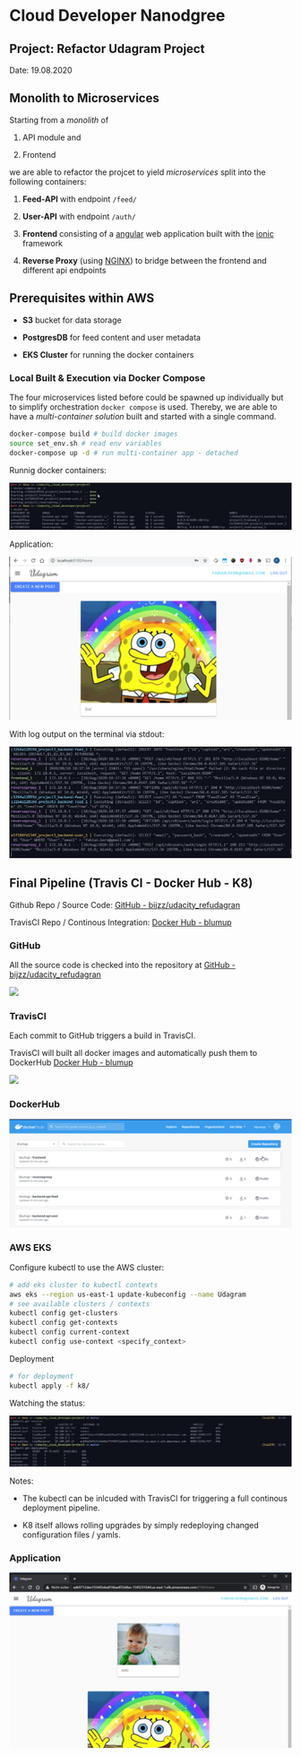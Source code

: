 # Cloud Developer Nanodgree

## Project: Refactor Udagram Project

Date: 19.08.2020

## Monolith to Microservices

Starting from a *monolith* of 

1. API module and

2. Frontend

we are able to refactor the projcet to yield *microservices* split into the following containers:

1. **Feed-API** with endpoint `/feed/` 

2. **User-API** with endpoint `/auth/` 

3. **Frontend** consisting of a [angular](https://angularjs.org/) web application built with the [ionic](https://ionicframework.com/docs/angular/overview) framework

4. **Reverse Proxy** (using [NGINX](https://www.nginx.com/)) to bridge between the frontend and different api endpoints

## Prerequisites within AWS

- **S3** bucket for data storage

- **PostgresDB** for feed content and user metadata

- **EKS Cluster** for running the docker containers

### Local Built & Execution via Docker Compose

The four microservices listed before could be spawned up individually but to simplify orchestration `docker compose` is used. Thereby, we are able to have a *multi-container solution* built and started with a single command.

```bash
docker-compose build # build docker images
source set_env.sh # read env variables
docker-compose up -d # run multi-container app - detached
```

Runnig docker containers:

![docker.up.png](docs/docker.up.png)

Application:

![local.png](docs/local.png)

With log output on the terminal via stdout:

![local.term.png](docs/local.term.png)

## Final Pipeline (Travis CI - Docker Hub - K8)

Github Repo / Source Code: [GitHub - bijzz/udacity_refudagran](https://github.com/bijzz/udacity_refudagran)

TravisCI Repo / Continous Integration: [Docker Hub - blumup](https://hub.docker.com/repository/docker/blumup/)

### GitHub

All the source code is checked into the repository at [GitHub - bijzz/udacity_refudagran](https://github.com/bijzz/udacity_refudagran)

![](docs/2020-08-19-00-10-56-image.png)

### TravisCI

Each commit to GitHub triggers a build in TravisCI.

TravisCI will built all docker images and automatically push them to DockerHub [Docker Hub - blumup](https://hub.docker.com/r/blumup/)

![](docs/2020-08-19-00-11-21-image.png)

### DockerHub

![](docs/2020-08-19-00-09-30-image.png)

### AWS EKS

Configure kubectl to use the AWS cluster:

```bash
# add eks cluster to kubectl contexts
aws eks --region us-east-1 update-kubeconfig --name Udagram 
# see available clusters / contexts
kubectl config get-clusters
kubectl config get-contexts
kubectl config current-context     
kubectl config use-context <specify_context>
```

Deployment

```bash
# for deployment
kubectl apply -f k8/ 
```

Watching the status:

![](docs/2020-08-19-21-43-39-image.png)

Notes:

- The kubectl can be inlcuded with TravisCI for triggering a full continous deployment pipeline.

- K8 itself allows rolling upgrades by simply redeploying changed configuration files / yamls.

### Application

![](docs/2020-08-19-21-42-28-image.png)
